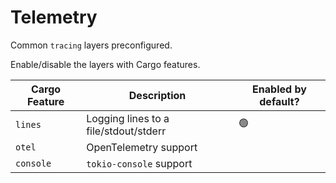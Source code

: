 # Telemetry

Common `tracing` layers preconfigured.

Enable/disable the layers with Cargo features.

| Cargo Feature | Description                           | Enabled by default? |
| ------------- | ------------------------------------- | ------------------- |
| `lines`       | Logging lines to a file/stdout/stderr | 🟢                  |
| `otel`        | OpenTelemetry support                 |
| `console`     | `tokio-console` support               |
